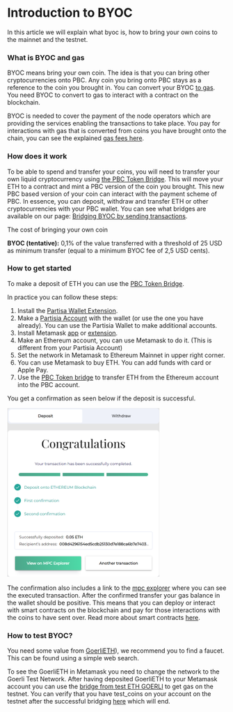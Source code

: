 # Introduction to BYOC
In this article we will explain what byoc is, how to bring your own coins to the mainnet and the testnet.

### What is BYOC and gas

BYOC means bring your own coin. The idea is that you can bring other cryptocurrencies onto PBC. Any coin you bring onto PBC stays as a reference to the coin you brought in. You can convert your BYOC [to gas](../../smart-contracts/gas/transaction-gas-prices.md). 
You need BYOC to convert to gas to interact with a contract on the blockchain.

BYOC is needed to cover the payment of the node operators which are providing the services enabling the transactions to take place. You pay for interactions with gas that is converted from coins you have brought onto the chain, you can see the explained [gas fees here](../../smart-contracts/gas/transaction-gas-prices.md). 

### How does it work

To be able to spend and transfer your coins, you will need to transfer your own liquid cryptocurrency using [the PBC Token Bridge](https://bridge.mpcexplorer.com/). This will move your ETH to a contract and mint a PBC version of the coin you brought. This new PBC based version of your coin can interact with the payment scheme of PBC. In essence, you can deposit, withdraw and transfer ETH or other cryptocurrencies with your PBC wallet.
You can see what bridges are available on our page: [Bridging BYOC by sending transactions](bridging-byoc-by-sending-transactions.md).

The cost of bringing your own coin

**BYOC (tentative):**
0,1% of the value transferred with a threshold of 25 USD as minimum transfer (equal to a minimum BYOC fee of 2,5 USD cents).


### How to get started

To make a deposit of ETH you can use the [PBC Token Bridge](https://bridge.mpcexplorer.com).

In practice you can follow these steps:

1. Install the [Partisa Wallet Extension](https://chrome.google.com/webstore/detail/partisia-wallet/gjkdbeaiifkpoencioahhcilildpjhgh).
2. Make a [Partisia Account](../create-an-account.md) with the wallet (or use the one you have already). You can use the Partisia Wallet to make additional accounts.
3. Install Metamask [app](https://metamask.io/) or [extension](https://chrome.google.com/webstore/detail/metamask/nkbihfbeogaeaoehlefnkodbefgpgknn).
4. Make an Ethereum account, you can use Metamask to do it. (This is different from your Partisia Account)
5. Set the network in Metamask to Ethereum Mainnet in upper right corner.
6. You can use Metamask to buy ETH. You can add funds with card or Apple Pay.
7. Use the [PBC Token bridge](https://bridge.mpcexplorer.com/) to transfer ETH from the Ethereum account into the PBC account.

You get a confirmation as seen below if the deposit is successful. 

<img alt="Deposit" src="../bridge-transfer-confirmation.png" width="350"/>

The confirmation also includes a link to the [mpc explorer](https://mpcexplorer.com/) where you can see the executed transaction. After the confirmed transfer your gas balance in the wallet should be positive. This means that you can deploy or interact with smart contracts on the blockchain and pay for those interactions with the coins to have sent over. Read more about smart contracts [here](../../smart-contracts/what-is-a-smart-contract.md).

### How to test BYOC?
You need some value from [GoerliETH](https://goerli.etherscan.io/address/0x4818370f9d55fb34de93e200076533696c4531f3)), we recommend you to find a faucet. This can be found using a simple web search. 

To see the GoerliETH in Metamask you need to change the network to the Goerli Test Network. After having deposited GoerliETH to your Metamask account you can use the [bridge from test ETH GOERLI](https://testnet-bridge.mpcexplorer.com/) to get gas on the testnet. You can verify that you have test_coins on your account on the testnet after the successful bridging [here](https://testnet.partisiablockchain.com/info/account) which will end.
